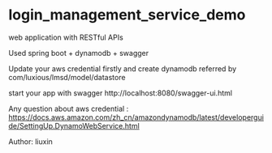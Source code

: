 # login_management_service_demo

web application with RESTful APIs

Used spring boot + dynamodb + swagger

Update your aws credential firstly and create dynamodb referred by com/luxious/lmsd/model/datastore

start your app with swagger
http://localhost:8080/swagger-ui.html

Any question about aws credential : 
https://docs.aws.amazon.com/zh_cn/amazondynamodb/latest/developerguide/SettingUp.DynamoWebService.html

Author: liuxin
